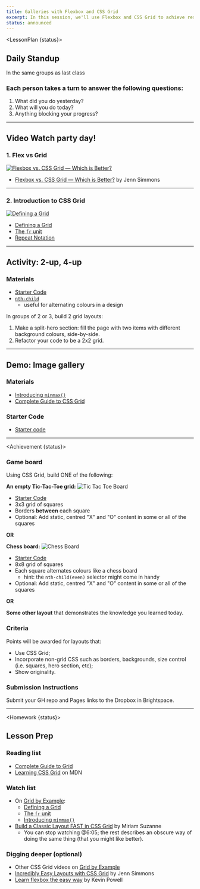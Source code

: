 ```yaml
---
title: Galleries with Flexbox and CSS Grid
excerpt: In this session, we'll use Flexbox and CSS Grid to achieve responsive gallery layouts.
status: announced
---
```


<script>
	import Homework from "$lib/components/Homework.svelte";
	import LessonPlan from "$lib/components/LessonPlan.svelte";
	import Achievement from "$lib/components/Achievement.svelte";
</script>

<LessonPlan {status}>

<h2>Daily Standup</h2>

In the same groups as last class

### Each person takes a turn to answer the following questions:

1.  What did you do yesterday?
2.  What will you do today?
3.  Anything blocking your progress?

---

<h2>Video Watch party day!</h2>

### 1. Flex vs Grid
[![Flexbox vs. CSS Grid — Which is Better?](/images/lessons/flex-vs-grid.png)](https://youtu.be/hs3piaN4b5I)
- [Flexbox vs. CSS Grid — Which is Better?](https://youtu.be/hs3piaN4b5I) by Jenn Simmons

---

### 2. Introduction to CSS Grid
[![Defining a Grid](/images/lessons/intro-to-grid.png)](https://gridbyexample.com/video/)
- [Defining a Grid](https://gridbyexample.com/video/series-define-a-grid/)
- [The `fr` unit](https://gridbyexample.com/video/series-the-fr-unit/)
- [Repeat Notation](https://gridbyexample.com/video/series-repeat/)

---

<h2>Activity: 2-up, 4-up</h2>

### Materials
- [Starter Code](https://github.com/sait-wbdv/dailies-w24/tree/main/2024-01-31-gallaries/01-2up-starter)
- [`nth-child`](https://developer.mozilla.org/en-US/docs/Web/CSS/:nth-child)
    - useful for alternating colours in a design

In groups of 2 or 3, build 2 grid layouts:
1. Make a split-hero section: fill the page with two items with different background colours, side-by-side.
2. Refactor your code to be a 2x2 grid.

---

<h2>Demo: Image gallery</h2>

### Materials
- [Introducing `minmax()`](https://gridbyexample.com/video/series-minmax/)
- [Complete Guide to CSS Grid](https://css-tricks.com/snippets/css/complete-guide-grid/)

### Starter Code
- [Starter code](https://github.com/sait-wbdv/dailies-w24/tree/main/2024-01-31-gallaries/00c-gallery-starter)

---

</LessonPlan>

<Achievement {status}>

### Game board
Using CSS Grid, build ONE of the following:

**An empty Tic-Tac-Toe grid:**
![Tic Tac Toe Board](/images/css/tic-tac-toe.png)
- [Starter Code](https://github.com/sait-wbdv/dailies-w24/tree/main/2024-01-31-gallaries/00a-tic-tac-toe-starter)
- 3x3 grid of squares
- Borders **between** each square
- Optional: Add static, centred "X" and "O" content in some or all of the squares

**OR**

**Chess board:**
![Chess Board](/images/css/chess.png)
- [Starter Code](https://github.com/sait-wbdv/dailies-w24/tree/main/2024-01-31-gallaries/00b-chess-board-starter)
- 8x8 grid of squares
- Each square alternates colours like a chess board 
    - hint: the `nth-child(even)` selector might come in handy
- Optional: Add static, centred "X" and "O" content in some or all of the squares

**OR**

**Some other layout** that demonstrates the knowledge you learned today.

### Criteria
Points will be awarded for layouts that:
- Use CSS Grid;
- Incorporate non-grid CSS such as borders, backgrounds, size control (i.e. squares, hero section, etc);
- Show originality.

### Submission Instructions
Submit your GH repo and Pages links to the Dropbox in Brightspace.

</Achievement>

---

<Homework {status}>

<h2>Lesson Prep</h2>

### Reading list
- [Complete Guide to Grid](https://css-tricks.com/snippets/css/complete-guide-grid/)
- [Learning CSS Grid](https://developer.mozilla.org/en-US/docs/Learn/CSS/CSS_layout/Grids) on MDN

### Watch list
- On [Grid by Example](https://gridbyexample.com/):
    - [Defining a Grid](https://gridbyexample.com/video/series-define-a-grid/)
    - [The `fr` unit](https://gridbyexample.com/video/series-the-fr-unit/)
    - [Introducing `minmax()`](https://gridbyexample.com/video/series-minmax/)
- [Build a Classic Layout FAST in CSS Grid](https://youtu.be/KOvGeFUHAC0) by Miriam Suzanne
    - You can stop watching @6:05; the rest describes an obscure way of doing the same thing (that you might like better).

### Digging deeper (optional)
- Other CSS Grid videos on [Grid by Example](https://gridbyexample.com/video/)
- [Incredibly Easy Layouts with CSS Grid](https://youtu.be/tFKrK4eAiUQ) by Jenn Simmons
- [Learn flexbox the easy way](https://www.youtube.com/watch?v=u044iM9xsWU) by Kevin Powell

</Homework>
